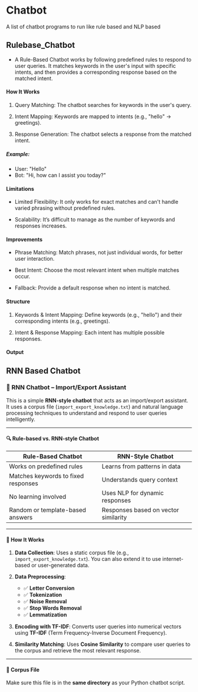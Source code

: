 # Chatbot
A list of chatbot programs to run like rule based and NLP based
## Rulebase_Chatbot
- A Rule-Based Chatbot works by following predefined rules to respond to user queries. It matches keywords in the user's input with specific intents, and then provides a corresponding response based on the matched intent.

#### How It Works
1. Query Matching: The chatbot searches for keywords in the user's query.

2. Intent Mapping: Keywords are mapped to intents (e.g., "hello" → greetings).

3. Response Generation: The chatbot selects a response from the matched intent.

##### Example:
- User: "Hello"
- Bot: "Hi, how can I assist you today?"


#### Limitations
- Limited Flexibility: It only works for exact matches and can't handle varied phrasing without predefined rules.

- Scalability: It’s difficult to manage as the number of keywords and responses increases.

#### Improvements
- Phrase Matching: Match phrases, not just individual words, for better user interaction.

- Best Intent: Choose the most relevant intent when multiple matches occur.

- Fallback: Provide a default response when no intent is matched.

#### Structure
1. Keywords & Intent Mapping: Define keywords (e.g., "hello") and their corresponding intents (e.g., greetings).

2. Intent & Response Mapping: Each intent has multiple possible responses.
#### Output


## RNN Based Chatbot
### 🤖 RNN Chatbot – Import/Export Assistant

This is a simple **RNN-style chatbot** that acts as an import/export assistant. It uses a corpus file (`import_export_knowledge.txt`) and natural language processing techniques to understand and respond to user queries intelligently.

---

#### 🔍 Rule-based vs. RNN-style Chatbot

| Rule-Based Chatbot | RNN-Style Chatbot |
|--------------------|------------------|
| Works on predefined rules | Learns from patterns in data |
| Matches keywords to fixed responses | Understands query context |
| No learning involved | Uses NLP for dynamic responses |
| Random or template-based answers | Responses based on vector similarity |

---

#### 🧠 How It Works

1. **Data Collection**: Uses a static corpus file (e.g., `import_export_knowledge.txt`). You can also extend it to use internet-based or user-generated data.
2. **Data Preprocessing**:
   - ✅ **Letter Conversion**
   - ✅ **Tokenization**
   - ✅ **Noise Removal**
   - ✅ **Stop Words Removal**
   - ✅ **Lemmatization**

3. **Encoding with TF-IDF**: Converts user queries into numerical vectors using **TF-IDF** (Term Frequency-Inverse Document Frequency).
4. **Similarity Matching**: Uses **Cosine Similarity** to compare user queries to the corpus and retrieve the most relevant response.

---

#### 📄 Corpus File
Make sure this file is in the **same directory** as your Python chatbot script.
